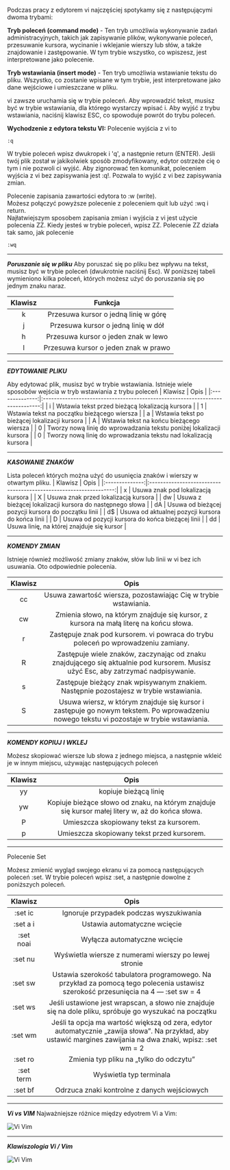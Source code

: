 Podczas pracy z edytorem vi najczęściej spotykamy się z następującymi dwoma trybami:

**Tryb poleceń (command mode)** - Ten tryb umożliwia wykonywanie zadań administracyjnych, takich jak zapisywanie plików, wykonywanie poleceń, przesuwanie kursora, wycinanie i wklejanie wierszy lub słów, a także znajdowanie i zastępowanie. W tym trybie wszystko, co wpiszesz, jest interpretowane jako polecenie.

**Tryb wstawiania (insert mode)** - Ten tryb umożliwia wstawianie tekstu do pliku. Wszystko, co zostanie wpisane w tym trybie, jest interpretowane jako dane wejściowe i umieszczane w pliku.

vi zawsze uruchamia się w trybie poleceń. Aby wprowadzić tekst, musisz być w trybie wstawiania, dla którego wystarczy wpisać i. Aby wyjść z trybu wstawiania, naciśnij klawisz ESC, co spowoduje powrót do trybu poleceń.

**Wychodzenie z edytora tekstu VI:** 
Polecenie wyjścia z vi to 

```
:q
```

W trybie poleceń wpisz dwukropek i 'q', a następnie return (ENTER). Jeśli twój plik został w jakikolwiek sposób zmodyfikowany, edytor ostrzeże cię o tym i nie pozwoli ci wyjść. Aby zignorować ten komunikat, poleceniem wyjścia z vi bez zapisywania jest :q!. Pozwala to wyjść z vi bez zapisywania zmian.

Polecenie zapisania zawartości edytora to :w (write).  
Możesz połączyć powyższe polecenie z poleceniem quit lub użyć :wq i return.  
Najłatwiejszym sposobem zapisania zmian i wyjścia z vi jest użycie polecenia ZZ. 
Kiedy jesteś w trybie poleceń, wpisz ZZ. Polecenie ZZ działa tak samo, jak polecenie 

```
:wq
```
___
***Poruszanie się w pliku***
Aby poruszać się po pliku bez wpływu na tekst, musisz być w trybie poleceń (dwukrotnie naciśnij Esc). W poniższej tabeli wymieniono kilka poleceń, których możesz użyć do poruszania się po jednym znaku naraz.

| Klawisz |                Funkcja               |
|:-------:|:------------------------------------:|
|    k    | Przesuwa kursor o jedną linię w górę |
|    j    |  Przesuwa kursor o jedną linię w dół |
|    h    |  Przesuwa kursor o jeden znak w lewo |
|    l    | Przesuwa kursor o jeden znak w prawo |
___
***EDYTOWANIE PLIKU***

Aby edytować plik, musisz być w trybie wstawiania. Istnieje wiele sposobów wejścia w tryb wstawiania z trybu poleceń
|     Klawisz    |                                      Opis                                     |
|:--------------:|:-----------------------------------------------------------------------------:|
|        i       |                Wstawia   tekst przed bieżącą lokalizacją kursora              |
|        1       |                  Wstawia   tekst na początku bieżącego wiersza                |
|        a       |                 Wstawia   tekst po bieżącej lokalizacji kursora               |
|        A       |                   Wstawia   tekst na końcu bieżącego wiersza                  |
|        0       |     Tworzy   nową linię do wprowadzania tekstu poniżej lokalizacji kursora    |
|        0       |       Tworzy   nową linię do wprowadzania tekstu nad lokalizacją kursora      |
___
***KASOWANIE ZNAKÓW***

Lista poleceń których można użyć do usunięcia znaków i wierszy w otwartym pliku.
|     Klawisz    |                                Opis                               |
|:--------------:|:-----------------------------------------------------------------:|
|        x       |                Usuwa   znak pod lokalizacją kursora               |
|        X       |               Usuwa   znak przed lokalizacją kursora              |
|        dw      |     Usuwa   z bieżącej lokalizacji kursora do następnego słowa    |
|        dA      |        Usuwa   od bieżącej pozycji kursora do początku linii      |
|        d$      |         Usuwa   od aktualnej pozycji kursora do końca linii       |
|        D       |         Usuwa   od pozycji kursora do końca bieżącej linii        |
|        dd      |            Usuwa   linię, na której znajduje się kursor           |
___
***KOMENDY ZMIAN***

Istnieje również możliwość zmiany znaków, słów lub linii w vi bez ich usuwania. Oto odpowiednie polecenia.

|     Klawisz    |                                                                         Opis                                                                        |
|:--------------:|:---------------------------------------------------------------------------------------------------------------------------------------------------:|
|        cc      |                                           Usuwa   zawartość wiersza, pozostawiając Cię w trybie wstawiania.                                         |
|        cw      |                               Zmienia słowo, na którym znajduje się   kursor, z kursora na małą literę na końcu słowa.                              |
|        r       |                                  Zastępuje znak pod kursorem. vi powraca   do trybu poleceń po wprowadzeniu zamiany.                                |
|        R       |         Zastępuje   wiele znaków, zaczynając od znaku znajdującego się aktualnie pod kursorem.   Musisz użyć Esc, aby zatrzymać nadpisywanie.       |
|        s       |                                Zastępuje bieżący znak wpisywanym   znakiem. Następnie pozostajesz w trybie wstawiania.                              |
|        S       |     Usuwa   wiersz, w którym znajduje się kursor i zastępuje go nowym tekstem. Po   wprowadzeniu nowego tekstu vi pozostaje w trybie wstawiania.    |
___
***KOMENDY KOPIUJ I WKLEJ***

Możesz skopiować wiersze lub słowa z jednego miejsca, a następnie wkleić je w innym miejscu, używając następujących poleceń

| Klawisz |                                               Opis                                               |
|:-------:|:------------------------------------------------------------------------------------------------:|
|    yy   |                                       kopiuje bieżącą linię                                      |
|    yw   | Kopiuje bieżące słowo od znaku, na którym znajduje się kursor małej litery w, aż do końca słowa. |
|    P    |                              Umieszcza skopiowany tekst za kursorem.                             |
|    p    |                            Umieszcza skopiowany tekst przed kursorem.                            |
___
Polecenie Set

Możesz zmienić wygląd swojego ekranu vi za pomocą następujących poleceń :set. W trybie poleceń wpisz :set, a następnie dowolne z poniższych poleceń.

|       Klawisz      |                                                                                   Opis                                                                                  |
|:------------------:|:-----------------------------------------------------------------------------------------------------------------------------------------------------------------------:|
|      :set   ic     |     Ignoruje przypadek podczas   wyszukiwania                                                                                                                           |
|      :set   a i    |     Ustawia automatyczne wcięcie                                                                                                                                        |
|     :set   noai    |                                                                      Wyłącza   automatyczne wcięcie                                                                     |
|      :set   nu     |                                                          Wyświetla   wiersze z numerami wierszy po lewej stronie                                                        |
|      :set   sw     |                  Ustawia   szerokość tabulatora programowego. Na przykład za pomocą tego polecenia   ustawisz szerokość przesunięcia na 4 — :set sw = 4                 |
|      :set   ws     |                                Jeśli   ustawione jest wrapscan, a   słowo nie znajduje się na dole pliku, spróbuje go wyszukać na początku                              |
|      :set   wm     |     Jeśli   ta opcja ma wartość większą od zera, edytor automatycznie „zawija słowa”. Na   przykład, aby ustawić margines zawijania na dwa znaki, wpisz: :set wm = 2    |
|      :set   ro     |                                                                 Zmienia   typ pliku na „tylko do odczytu”                                                               |
|     :set   term    |                                                                         Wyświetla   typ terminala                                                                       |
|      :set   bf     |                                                              Odrzuca   znaki kontrolne z danych wejściowych                                                             |
___
***Vi vs VIM***
Najważniejsze różnice między edyotrem Vi a Vim:

![Vi Vim](2_02_2_vi1.png)
___
***Klawiszologia Vi / Vim***


![Vi Vim](2_02_2_vi12.png)